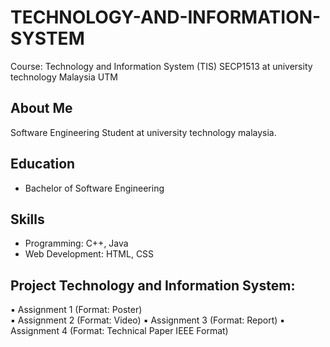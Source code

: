 # TECHNOLOGY-AND-INFORMATION-SYSTEM
Course: Technology and Information System (TIS) SECP1513 at university technology Malaysia UTM
## About Me
Software Engineering Student at university technology malaysia.

## Education
- Bachelor of Software Engineering

## Skills
- Programming: C++, Java
- Web Development: HTML, CSS

## Project Technology and Information System:
▪ Assignment 1 (Format: Poster)  
▪ Assignment 2 (Format: Video) 
▪ Assignment 3 (Format: Report) 
▪ Assignment 4 (Format: Technical Paper IEEE Format)


